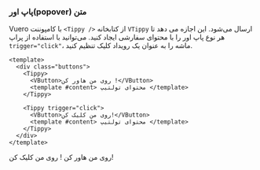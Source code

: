 ### پاپ اور(popover) متن

Vuero با کامپوننت `<Tippy />` از کتابخانه `VTippy` ارسال می‌شود. این اجازه می دهد تا هر نوع پاپ اور را با محتوای سفارشی ایجاد کنید. می‌توانید با استفاده از پراپ `trigger="click"`، ماشه را به عنوان یک رویداد کلیک تنظیم کنید.

<!--code-->

```vue
<template>
  <div class="buttons">
    <Tippy>
      <VButton>روی من هاور کن !</VButton>
      <template #content> محتوای تولتیپ </template>
    </Tippy>

    <Tippy trigger="click">
      <VButton>روی من کلیک کن!</VButton>
      <template #content> محتوای تولتیپ </template>
    </Tippy>
  </div>
</template>
```

<!--/code-->

<!--example-->

<div class="buttons">
  <Tippy>
    <VButton class="mx-1">روی من هاور کن !</VButton>
    <template #content>
      <div class="v-popover-content is-text">
          <div class="popover-head">
              <h4 class="dark-inverted"> کلیک روی پاپ اور </h4>
          </div>
          <div class="popover-body">
              <p>لورم ایپسوم متن ساختگی با تولید سادگی نامفهوم از صنعت چاپ و با استفاده از طراحان گرافیک است</p>
          </div>
      </div>
    </template>
  </Tippy>
  <Tippy trigger="click">
    <VButton class="mx-1">روی من کلیک کن!</VButton>
    <template #content>
      <div class="v-popover-content is-text">
          <div class="popover-head">
              <h4 class="dark-inverted"> کلیک روی پاپ اور </h4>
          </div>
          <div class="popover-body">
              <p>لورم ایپسوم متن ساختگی با تولید سادگی نامفهوم از صنعت چاپ و با استفاده از طراحان گرافیک است</p>
          </div>
      </div>
    </template>
  </Tippy>
</div>

<!--/example-->
